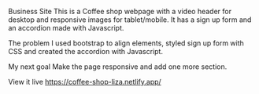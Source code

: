 Business Site
This is a Coffee shop webpage with a video header for desktop and responsive images for tablet/mobile. It has a sign up form and an accordion made with Javascript.

The problem
I used bootstrap to align elements, styled sign up form with CSS and created the accordion with Javascript.

My next goal
Make the page responsive and add one more section.

View it live
https://coffee-shop-liza.netlify.app/
